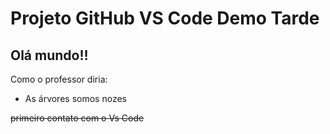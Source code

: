 # Projeto GitHub VS Code Demo Tarde

## Olá mundo!! 

Como o professor diria:
 
* As árvores somos nozes


~~primeiro contato com o Vs Code~~